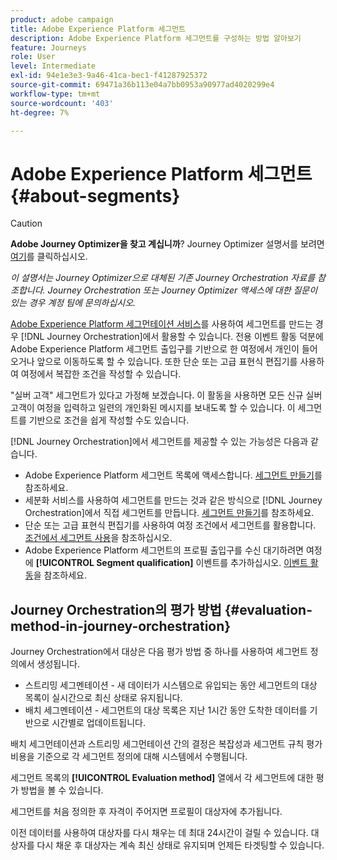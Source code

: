 ```yaml
---
product: adobe campaign
title: Adobe Experience Platform 세그먼트
description: Adobe Experience Platform 세그먼트를 구성하는 방법 알아보기
feature: Journeys
role: User
level: Intermediate
exl-id: 94e1e3e3-9a46-41ca-bec1-f41287925372
source-git-commit: 69471a36b113e04a7bb0953a90977ad4020299e4
workflow-type: tm+mt
source-wordcount: '403'
ht-degree: 7%

---
```


# Adobe Experience Platform 세그먼트 {#about-segments}


>[!CAUTION]
>
>**Adobe Journey Optimizer을 찾고 계십니까**? Journey Optimizer 설명서를 보려면 [여기](https://experienceleague.adobe.com/ko/docs/journey-optimizer/using/ajo-home)를 클릭하십시오.
>
>
>_이 설명서는 Journey Optimizer으로 대체된 기존 Journey Orchestration 자료를 참조합니다. Journey Orchestration 또는 Journey Optimizer 액세스에 대한 질문이 있는 경우 계정 팀에 문의하십시오._


[Adobe Experience Platform 세그먼테이션 서비스](https://experienceleague.adobe.com/docs/experience-platform/segmentation/home.html?lang=ko)를 사용하여 세그먼트를 만드는 경우 [!DNL Journey Orchestration]에서 활용할 수 있습니다. 전용 이벤트 활동 덕분에 Adobe Experience Platform 세그먼트 출입구를 기반으로 한 여정에서 개인이 들어오거나 앞으로 이동하도록 할 수 있습니다. 또한 단순 또는 고급 표현식 편집기를 사용하여 여정에서 복잡한 조건을 작성할 수 있습니다.

&quot;실버 고객&quot; 세그먼트가 있다고 가정해 보겠습니다. 이 활동을 사용하면 모든 신규 실버 고객이 여정을 입력하고 일련의 개인화된 메시지를 보내도록 할 수 있습니다. 이 세그먼트를 기반으로 조건을 쉽게 작성할 수도 있습니다.

[!DNL Journey Orchestration]에서 세그먼트를 제공할 수 있는 가능성은 다음과 같습니다.

* Adobe Experience Platform 세그먼트 목록에 액세스합니다. [세그먼트 만들기](../segment/creating-a-segment.md)를 참조하세요.
* 세분화 서비스를 사용하여 세그먼트를 만드는 것과 같은 방식으로 [!DNL Journey Orchestration]에서 직접 세그먼트를 만듭니다. [세그먼트 만들기](../segment/creating-a-segment.md)를 참조하세요.
* 단순 또는 고급 표현식 편집기를 사용하여 여정 조건에서 세그먼트를 활용합니다. [조건에서 세그먼트 사용](../segment/using-a-segment.md)을 참조하십시오.
* Adobe Experience Platform 세그먼트의 프로필 출입구를 수신 대기하려면 여정에 **[!UICONTROL Segment qualification]** 이벤트를 추가하십시오. [이벤트 활동](../building-journeys/segment-qualification-events.md)을 참조하세요.

## Journey Orchestration의 평가 방법 {#evaluation-method-in-journey-orchestration}

Journey Orchestration에서 대상은 다음 평가 방법 중 하나를 사용하여 세그먼트 정의에서 생성됩니다.

* 스트리밍 세그멘테이션 - 새 데이터가 시스템으로 유입되는 동안 세그먼트의 대상 목록이 실시간으로 최신 상태로 유지됩니다.
* 배치 세그멘테이션 - 세그먼트의 대상 목록은 지난 1시간 동안 도착한 데이터를 기반으로 시간별로 업데이트됩니다.

배치 세그먼테이션과 스트리밍 세그먼테이션 간의 결정은 복잡성과 세그먼트 규칙 평가 비용을 기준으로 각 세그먼트 정의에 대해 시스템에서 수행됩니다.

세그먼트 목록의 **[!UICONTROL Evaluation method]** 열에서 각 세그먼트에 대한 평가 방법을 볼 수 있습니다.

세그먼트를 처음 정의한 후 자격이 주어지면 프로필이 대상자에 추가됩니다.

이전 데이터를 사용하여 대상자를 다시 채우는 데 최대 24시간이 걸릴 수 있습니다. 대상자를 다시 채운 후 대상자는 계속 최신 상태로 유지되며 언제든 타겟팅할 수 있습니다.